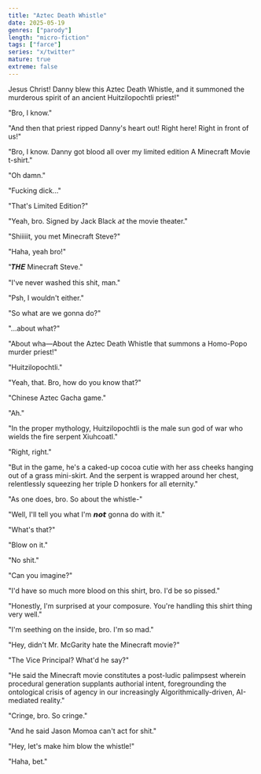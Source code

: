 ```yaml
---
title: "Aztec Death Whistle"
date: 2025-05-19
genres: ["parody"]
length: "micro-fiction"
tags: ["farce"]
series: "x/twitter"
mature: true
extreme: false
---
```

Jesus Christ! Danny blew this Aztec Death Whistle, and it summoned the murderous spirit of an ancient Huitzilopochtli priest!"

"Bro, I know."

"And then that priest ripped Danny's heart out! Right here! Right in front of us!"

"Bro, I know. Danny got blood all over my limited edition A Minecraft Movie t-shirt."

"Oh damn."

"Fucking dick..."

"That's Limited Edition?"

"Yeah, bro. Signed by Jack Black 𝘢𝘵 the movie theater."

"Shiiiiit, you met Minecraft Steve?"

"Haha, yeah bro!"

"𝑻𝑯𝑬 Minecraft Steve."

"I've never washed this shit, man."

"Psh, I wouldn't either."

"So what are we gonna do?"

"...about what?"

"About wha—About the Aztec Death Whistle that summons a Homo-Popo murder priest!"

"Huitzilopochtli."

"Yeah, that. Bro, how do you know that?"

"Chinese Aztec Gacha game."

"Ah."

"In the proper mythology, Huitzilopochtli is the male sun god of war who wields the fire serpent Xiuhcoatl."

"Right, right."

"But in the game, he's a caked-up cocoa cutie with her ass cheeks hanging out of a grass mini-skirt. And the serpent is wrapped around her chest, relentlessly squeezing her triple D honkers for all eternity."

"As one does, bro. So about the whistle-"

"Well, I'll tell you what I'm 𝙣𝙤𝙩 gonna do with it."

"What's that?"

"Blow on it."

"No shit."

"Can you imagine?"

"I'd have so much more blood on this shirt, bro. I'd be so pissed."

"Honestly, I'm surprised at your composure. You're handling this shirt thing very well."

"I'm seething on the inside, bro. I'm so mad."

"Hey, didn't Mr. McGarity hate the Minecraft movie?"

"The Vice Principal? What'd he say?"

"He said the Minecraft movie constitutes a post-ludic palimpsest wherein procedural generation supplants authorial intent, foregrounding the ontological crisis of agency in our increasingly Algorithmically-driven, AI-mediated reality." 

"Cringe, bro. So cringe."

"And he said Jason Momoa can't act for shit."

"Hey, let's make him blow the whistle!"

"Haha, bet."
